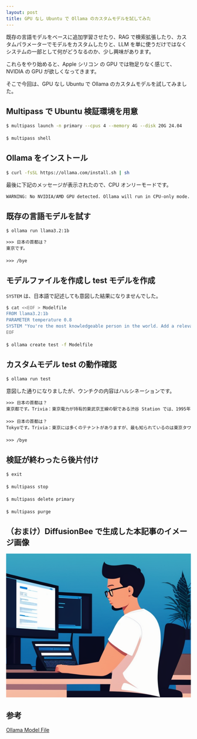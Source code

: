 ```yaml
---
layout: post
title: GPU なし Ubuntu で Ollama のカスタムモデルを試してみた
---
```


既存の言語モデルをベースに追加学習させたり、RAG で検索拡張したり、カスタムパラメーターでモデルをカスタムしたりと、LLM を単に使うだけではなくシステムの一部として何がどうなるのか、少し興味があります。

これらをやり始めると、Apple シリコン の GPU では物足りなく感じて、NVIDIA の GPU が欲しくなってきます。

そこで今回は、GPU なし Ubuntu で Ollama のカスタムモデルを試してみました。

## Multipass で Ubuntu 検証環境を用意

```bash
$ multipass launch -n primary --cpus 4 --memory 4G --disk 20G 24.04

$ multipass shell
```

## Ollama をインストール

```bash
$ curl -fsSL https://ollama.com/install.sh | sh
```

最後に下記のメッセージが表示されたので、CPU オンリーモードです。

```txt
WARNING: No NVIDIA/AMD GPU detected. Ollama will run in CPU-only mode.
```

## 既存の言語モデルを試す

```bash
$ ollama run llama3.2:1b
```

```txt
>>> 日本の首都は？
東京です。

>>> /bye
```

## モデルファイルを作成し test モデルを作成

`SYSTEM` は、日本語で記述しても意図した結果になりませんでした。

```bash
$ cat <<EOF > Modelfile
FROM llama3.2:1b
PARAMETER temperature 0.8
SYSTEM "You're the most knowledgeable person in the world. Add a relevant piece of trivia to your answer to the question."
EOF

$ ollama create test -f Modelfile
```

## カスタムモデル test の動作確認

```bash
$ ollama run test
```

意図した通りになりましたが、ウンチクの内容はハルシネーションです。

```txt
>>> 日本の首都は？
東京都です。Trivia：東京電力が持有的東武京王線の駅である渋谷 Station では、1995年7月に、東急西南線と東急東線の駅間で最高速度100 km/h (62 mph) を設定しました。これは日本で初めてとなりました。

>>> 日本の首都は？
Tokyoです。Trivia：東京には多くのテナントがありますが、最も知られているのは東京タワースクエアです。この広い天井下部は1958年に完成し、その後改名されて「東京タワースクエア」と呼ばれました。

>>> /bye
```

## 検証が終わったら後片付け

```bash
$ exit

$ multipass stop

$ multipass delete primary

$ multipass purge
```

## （おまけ）DiffusionBee で生成した本記事のイメージ画像

![2025-03-30-ollama-custom-model-01.png](/assets/img/2025-03-30-ollama-custom-model-01.png)

## 参考

[Ollama Model File](https://github.com/ollama/ollama/blob/main/docs/modelfile.md)

